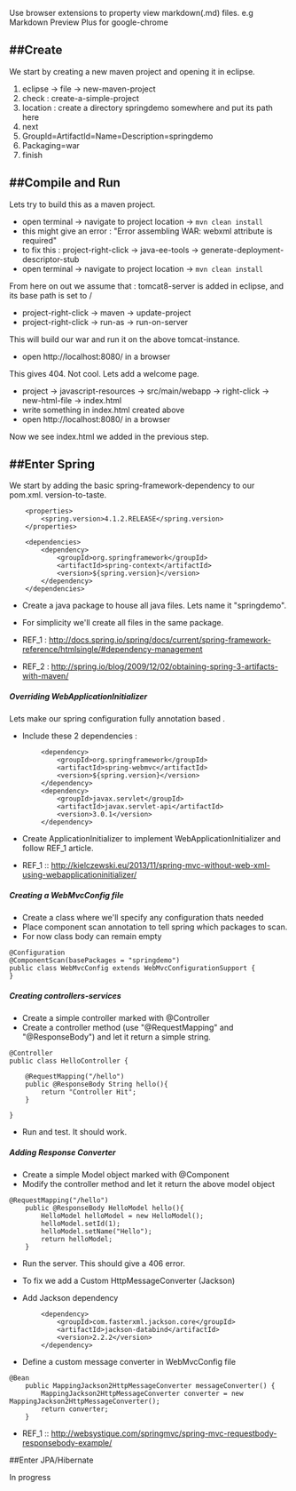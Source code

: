 Use browser extensions to property view markdown(.md) files. e.g Markdown Preview Plus for google-chrome

##Create
---

We start by creating a new maven project and opening it in eclipse.

1. eclipse -> file -> new-maven-project
1. check : create-a-simple-project 
1. location : create a directory springdemo somewhere and put its path here
1. next
1. GroupId=ArtifactId=Name=Description=springdemo
1. Packaging=war
1. finish


##Compile and Run
---

Lets try to build this as a maven project.

+ open terminal -> navigate to project location -> `mvn clean install`
+ this might give an error : "Error assembling WAR: webxml attribute is required"
+ to fix this : project-right-click -> java-ee-tools -> generate-deployment-descriptor-stub
+ open terminal -> navigate to project location -> `mvn clean install`

From here on out we assume that : tomcat8-server is added in eclipse, and its base path is set to /

+ project-right-click -> maven -> update-project
+ project-right-click -> run-as -> run-on-server

This will build our war and run it on the above tomcat-instance.

+ open http://localhost:8080/ in a browser 

This gives 404. Not cool. Lets add a welcome page.

+ project -> javascript-resources -> src/main/webapp -> right-click -> new-html-file -> index.html
+ write something in index.html created above
+ open http://localhost:8080/ in a browser 

Now we see index.html we added in the previous step.

##Enter Spring
---

We start by adding the basic spring-framework-dependency to our pom.xml. version-to-taste.

```
	<properties>
		<spring.version>4.1.2.RELEASE</spring.version>
	</properties>

	<dependencies>
		<dependency>
			<groupId>org.springframework</groupId>
			<artifactId>spring-context</artifactId>
			<version>${spring.version}</version>
		</dependency>
	</dependencies>
```

+ Create a java package to house all java files. Lets name it "springdemo".
+ For simplicity we'll create all files in the same package.

+ REF_1 : http://docs.spring.io/spring/docs/current/spring-framework-reference/htmlsingle/#dependency-management
+ REF_2 : http://spring.io/blog/2009/12/02/obtaining-spring-3-artifacts-with-maven/

##### Overriding WebApplicationInitializer

Lets make our spring configuration fully annotation based .

+ Include these 2 dependencies :

```
		<dependency>
			<groupId>org.springframework</groupId>
			<artifactId>spring-webmvc</artifactId>
			<version>${spring.version}</version>
		</dependency>
		<dependency>
			<groupId>javax.servlet</groupId>
			<artifactId>javax.servlet-api</artifactId>
			<version>3.0.1</version>
		</dependency>
```

+ Create ApplicationInitializer to implement WebApplicationInitializer and follow REF_1 article.

+ REF_1 :: http://kielczewski.eu/2013/11/spring-mvc-without-web-xml-using-webapplicationinitializer/


##### Creating a WebMvcConfig file 

+ Create a class where we'll specify any configuration thats needed
+ Place component scan annotation to tell spring which packages to scan.
+ For now class body can remain empty

```
@Configuration
@ComponentScan(basePackages = "springdemo")
public class WebMvcConfig extends WebMvcConfigurationSupport {
}

```	


##### Creating controllers-services

+ Create a simple controller marked with @Controller
+ Create a controller method (use "@RequestMapping" and "@ResponseBody") and let it return a simple string.

```
@Controller
public class HelloController {
	
	@RequestMapping("/hello")
	public @ResponseBody String hello(){
		return "Controller Hit";
	}

}

```

+ Run and test. It should work.


##### Adding Response Converter

+ Create a simple Model object marked with @Component
+ Modify the controller method and let it return the above model object

```
@RequestMapping("/hello")
	public @ResponseBody HelloModel hello(){
		HelloModel helloModel = new HelloModel();
		helloModel.setId(1);
		helloModel.setName("Hello");
		return helloModel;
	}

```

+ Run the server. This should give a 406 error.

+ To fix we add a Custom HttpMessageConverter (Jackson)
+ Add Jackson dependency 

```
		<dependency>
			<groupId>com.fasterxml.jackson.core</groupId>
			<artifactId>jackson-databind</artifactId>
			<version>2.2.2</version>
		</dependency>
```

+ Define a custom message converter in WebMvcConfig file

```
@Bean
    public MappingJackson2HttpMessageConverter messageConverter() {
        MappingJackson2HttpMessageConverter converter = new MappingJackson2HttpMessageConverter();
        return converter;
    }

```

+ REF_1 :: http://websystique.com/springmvc/spring-mvc-requestbody-responsebody-example/

##Enter JPA/Hibernate

In progress
